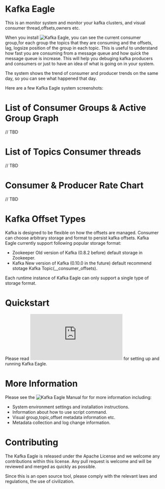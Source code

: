 # Kafka Eagle

This is an monitor system and monitor your kafka clusters, and visual consumer thread,offsets,owners etc.

When you install ![Kafka Eagle](http://download.smartloli.org/), you can see the current consumer group,for each group the topics that they are consuming and the offsets, lag, logsize position of the group in each topic. This is useful to understand how fast you are consuming from a message queue and how quick the message queue is increase. This will help you debuging kafka producers and consumers or just to have an idea of what is going on in your system.

The system shows the trend of consumer and producer trends on the same day, so you can see what happened that day.

Here are a few Kafka Eagle system screenshots:

# List of Consumer Groups & Active Group Graph
// TBD 

# List of Topics Consumer threads
// TBD

# Consumer & Producer Rate Chart
// TBD

# Kafka Offset Types

Kafka is designed to be flexible on how the offsets are managed. Consumer can choose arbitrary storage and format to persist kafka offsets. Kafka Eagle currently support following popular storage format:
  * Zookeeper Old version of Kafka (0.8.2 before) default storage in Zookeeper.
  * Kafka New version of Kafka (0.10.0 in the future) default recommend stotage Kafka Topic(__consumer_offsets).
  
Each runtime instance of Kafka Eagle can only support a single type of storage format.

# Quickstart

Please read ![Kafka Eagle Install](https://ke.smartloli.org/2.Install/2.Installing.html) for setting up and running Kafka Eagle.

# More Information

Please see the ![Kafka Eagle Manual](https://ke.smartloli.org) for for more information including:
  * System environment settings and installation instructions.
  * Information about how to use script command.
  * Visual group,topic,offset metadata information etc.
  * Metadata collection and log change information.
 
# Contributing

The Kafka Eagle is released under the Apache License and we welcome any contributions within this license. Any pull request is welcome and will be reviewed and merged as quickly as possible.

Since this is an open source tool, please comply with the relevant laws and regulations, the use of civilization.
